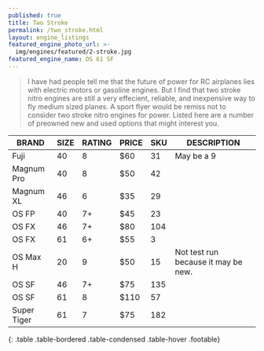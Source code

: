 ```yaml
---
published: true
title: Two Stroke
permalink: /two_stroke.html
layout: engine_listings
featured_engine_photo_url: >-
  img/engines/featured/2-stroke.jpg
featured_engine_name: OS 61 SF
---
```



> I have had people tell me that the future of power for RC airplanes lies with electric motors or gasoline engines. But I find that two stroke nitro engines are still a very effecient, reliable, and inexpensive way to fly medium sized planes. A sport flyer would be remiss not to consider two stroke nitro engines for power. Listed here are a number of preowned new and used options that might interest you.

BRAND             | SIZE  | RATING | PRICE | SKU   | DESCRIPTION
------------------|-------|--------|-------|-------|-------------------
Fuji              | 40    | 8      | $60   | 31    | May be a 9 
Magnum Pro        | 40    | 8      | $50   | 42    |
Magnum XL         | 46    | 6      | $35   | 29    | 
OS FP             | 40    | 7+     | $45   | 23    |
OS FX             | 46    | 7+     | $80   | 104   |
OS FX             | 61    | 6+     | $55   | 3     |
OS Max H          | 20    | 9      | $50   | 15    | Not test run because it may be new.
OS SF             | 46    | 7+     | $75   | 135   |
OS SF             | 61    | 8      | $110  | 57    |
Super Tiger       | 61    | 7      | $75   | 182   |
{: .table .table-bordered .table-condensed .table-hover .footable}
